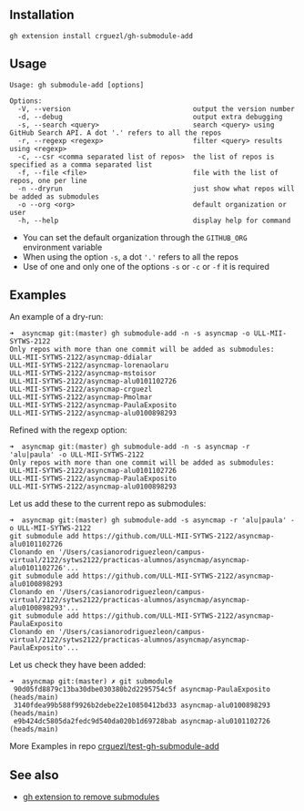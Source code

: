 ## Installation

```
gh extension install crguezl/gh-submodule-add
```

## Usage

```
Usage: gh submodule-add [options]

Options:
  -V, --version                              output the version number
  -d, --debug                                output extra debugging
  -s, --search <query>                       search <query> using GitHub Search API. A dot '.' refers to all the repos
  -r, --regexp <regexp>                      filter <query> results using <regexp>
  -c, --csr <comma separated list of repos>  the list of repos is specified as a comma separated list
  -f, --file <file>                          file with the list of repos, one per line
  -n --dryrun                                just show what repos will be added as submodules
  -o --org <org>                             default organization or user
  -h, --help                                 display help for command
```

- You can set the default organization through the `GITHUB_ORG` environment variable
- When using the option `-s`, a dot `'.'` refers to all the repos
- Use of one and only one of the options `-s` or `-c`  or `-f` it is required


## Examples

An example of a dry-run:

```
➜  asyncmap git:(master) gh submodule-add -n -s asyncmap -o ULL-MII-SYTWS-2122
Only repos with more than one commit will be added as submodules:
ULL-MII-SYTWS-2122/asyncmap-ddialar
ULL-MII-SYTWS-2122/asyncmap-lorenaolaru
ULL-MII-SYTWS-2122/asyncmap-mstoisor
ULL-MII-SYTWS-2122/asyncmap-alu0101102726
ULL-MII-SYTWS-2122/asyncmap-crguezl
ULL-MII-SYTWS-2122/asyncmap-Pmolmar
ULL-MII-SYTWS-2122/asyncmap-PaulaExposito
ULL-MII-SYTWS-2122/asyncmap-alu0100898293
```

Refined with the regexp option:

```
➜  asyncmap git:(master) gh submodule-add -n -s asyncmap -r 'alu|paula' -o ULL-MII-SYTWS-2122
Only repos with more than one commit will be added as submodules:
ULL-MII-SYTWS-2122/asyncmap-alu0101102726
ULL-MII-SYTWS-2122/asyncmap-PaulaExposito
ULL-MII-SYTWS-2122/asyncmap-alu0100898293
```

Let us add these to the current repo as submodules:

```
➜  asyncmap git:(master) gh submodule-add -s asyncmap -r 'alu|paula' -o ULL-MII-SYTWS-2122
git submodule add https://github.com/ULL-MII-SYTWS-2122/asyncmap-alu0101102726
Clonando en '/Users/casianorodriguezleon/campus-virtual/2122/sytws2122/practicas-alumnos/asyncmap/asyncmap-alu0101102726'...
git submodule add https://github.com/ULL-MII-SYTWS-2122/asyncmap-alu0100898293
Clonando en '/Users/casianorodriguezleon/campus-virtual/2122/sytws2122/practicas-alumnos/asyncmap/asyncmap-alu0100898293'...
git submodule add https://github.com/ULL-MII-SYTWS-2122/asyncmap-PaulaExposito
Clonando en '/Users/casianorodriguezleon/campus-virtual/2122/sytws2122/practicas-alumnos/asyncmap/asyncmap-PaulaExposito'...
```

Let us check they have been added:

```
➜  asyncmap git:(master) ✗ git submodule
 90d05fd8879c13ba30dbe030380b2d2295754c5f asyncmap-PaulaExposito (heads/main)
 3140fdea99b588f9926b2debe22e10850412bd33 asyncmap-alu0100898293 (heads/main)
 e9b424dc5805da2fedc9d540da020b1d69728bab asyncmap-alu0101102726 (heads/main)
```

More Examples in repo [crguezl/test-gh-submodule-add](https://github.com/crguezl/test-gh-submodule-add)

## See also

* [gh extension to remove submodules](https://github.com/crguezl/gh-submodule-rm/blob/main/gh-submodule-rm)